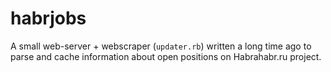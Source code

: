 # habrjobs

A small web-server + webscraper (`updater.rb`) written a long time ago to parse and cache information about open positions on Habrahabr.ru project.
